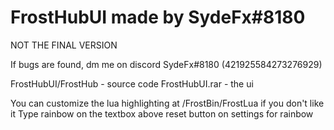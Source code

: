 # FrostHubUI made by SydeFx#8180

NOT THE FINAL VERSION

If bugs are found, dm me on discord SydeFx#8180 (421925584273276929)

FrostHubUI/FrostHub - source code
FrostHubUI.rar - the ui

You can customize the lua highlighting at /FrostBin/FrostLua if you don't like it
Type rainbow on the textbox above reset button on settings for rainbow

